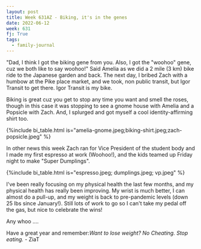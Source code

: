 ```yaml
---
layout: post
title: Week 631AZ - Biking, it's in the genes
date: 2022-06-12
week: 631
fj: True
tags:
  - family-journal
---
```


"Dad, I think I got the biking gene from you. Also, I got the "woohoo" gene, cuz we both like to say woohoo!" Said Amelia as we did a 2 mile (3 km) bike ride to the Japanese garden and back. The next day, I bribed Zach with a humbow at the Pike place market, and we took, non public transit, but Igor Transit to get there. Igor Transit is my bike.

Biking is great cuz you get to stop any time you want and smell the roses, though in this case it was stopping to see a gnome house with Amelia and a Popsicle with Zach. And, I splurged and got myself a cool identity-affirming shirt too.

{%include bi_table.html is="amelia-gnome.jpeg;biking-shirt.jpeg;zach-popsicle.jpeg" %}

In other news this week Zach ran for Vice President of the student body and I made my first espresso at work (Woohoo!), and the kids teamed up Friday night to make "Super Dumplings".

{%include bi_table.html is="espresso.jpeg; dumplings.jpeg; vp.jpeg" %}

I've been really focusing on my physical health the last few months, and my physical health has really been improving. My wrist is much better, I can almost do a pull-up, and my weight is back to pre-pandemic levels (down 25 lbs since January!). Still lots of work to go so I can't take my pedal off the gas, but nice to celebrate the wins!

Any whoo ....

Have a great year and remember:_Want to lose weight? No Cheating. Stop eating._ - ZiaT
